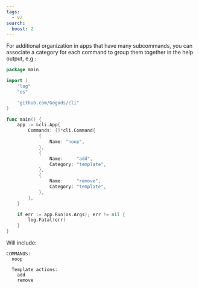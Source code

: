 ```yaml
---
tags:
  - v2
search:
  boost: 2
---
```


For additional organization in apps that have many subcommands, you can
associate a category for each command to group them together in the help
output, e.g.:

```go
package main

import (
	"log"
	"os"

	"github.com/Gogods/cli"
)

func main() {
	app := &cli.App{
		Commands: []*cli.Command{
			{
				Name: "noop",
			},
			{
				Name:     "add",
				Category: "template",
			},
			{
				Name:     "remove",
				Category: "template",
			},
		},
	}

	if err := app.Run(os.Args); err != nil {
		log.Fatal(err)
	}
}
```

Will include:

```
COMMANDS:
  noop

  Template actions:
    add
    remove
```

